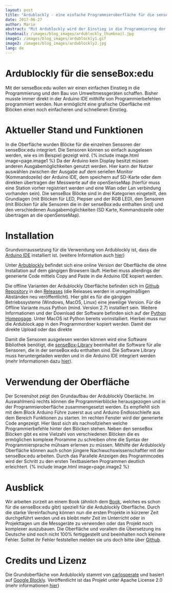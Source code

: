 ```yaml
---
layout: post
title: "Ardublockly - eine einfache Programmieroberfläche für die senseBox:edu"
date: 2017-06-27
author: Mario
abstract: "Mit Ardublockly wird der Einstieg in die Programmierung der senseBox:edu noch einfacher"
thumbnail: /images/blog_images/ardublockly_thumbnail.jpg
image1: /images/blog_images/ardublockly1.gif
image2: /images/blog_images/ardublockly2.jpg
lang: de
---
```

Ardublockly für die senseBox:edu
============
Mit der senseBox:edu wollen wir einen einfachen Einstieg in die Programmierung und den Bau von Umweltmessgeräten schaffen. Bisher musste immer direkt in der Arduino IDE mithilfe von Programmierbefehlen programmiert werden. Nun ermöglicht eine grafische Oberfläche mit Blöcken einen noch einfacheren und schnelleren Einstieg.

Aktueller Stand und Funktionen
============
In die Oberfläche wurden Blöcke für die einzelnen Sensoren der senseBox:edu integriert. Die Sensoren können so einfach ausgelesen werden, wie es im Beispiel gezeigt wird.
{% include image.html image=page.image1 %}
Da der Arduino kein Display besitzt müssen anderen Ausgabemöglichkeiten genutzt werden. Hier kann der Nutzer auswählen zwischen der Ausgabe auf dem seriellen Monitor (Kommandozeile) der Arduino IDE, dem speichern auf SD-Karte oder dem direkten übertragen der Messwerte auf die openSenseMap (hierfür muss eine Station vorher registriert werden und eine Wlan oder Lan verbindung vorhanden sein). Die senseBox Blöcke sind in drei Kategorien eingeteilt, den Grundlagen (mit Blöcken für LED, Piepser und der RGB LED), den Sensoren (mit Blöcken für alle Sensoren die in der senseBox:edu enthalten sind) und den verschiedenen Ausgabemöglichkeiten (SD Karte, Kommandozeile oder übertragen an die openSenseMap).


Installation
============
Grundvorraussetzung für die Verwendung von Ardublockly ist, dass die [Arduino IDE](https://www.arduino.cc/en/Main/Software) installiert ist. (weitere Information auch [hier](https://edu.books.sensebox.de/de/getting_started/installation_der_software.html))

Unter [Arbublockly](senseBox.de/blockly) befindet sich eine online Version der Oberfläche die ohne Installation auf dem gängigen Browsern läuft. Hierbei muss allerdings der generierte Code mittels Copy and Paste in die Arduino IDE kopiert werden.

Die offline Varianten der Ardublockly Oberfläche befinden sich im [Github Repository](github.com/senseBox/ardublockly) in den [Releases](https://github.com/sensebox/ardublockly/releases)  (die Releases werden in unregelmäßigen Abständen neu veröffentlicht). Hier gibt es für die gängigen Betriebssysteme (Windows, MacOS, Linux) eine jeweilige Version.
Für die Offline Variante muss Python (mind. Version 2.7) installiert sein. Weitere Informationen und der Download der Software befinden sich auf der [Python Homepgage](https://www.python.org/). Unter MacOS ist Python bereits vorinstalliert. Hierbei muss nur die Ardublock.app in den Programmordner kopiert werden.
Damit der direkte Upload oder das direkte

Damit die Sensoren ausgelesen werden können wird eine Software Bibliothek benötigt, die [senseBox-Library](https://github.com/sensebox/senseBox_library) beeinhaltet die Software für alle Sensoren, die in der senseBox:edu enthalten sind. Die Software Library muss heruntergeladen werden und in die Arduino IDE integriert werden (mehr Informationen dazu [hier](https://edu.books.sensebox.de/de/getting_started/installation_der_software.html)).

Verwendung der Oberfläche
============
Der Screenshot zeigt den Grundaufbau der Ardublockly Oberläche. Im Auswahlmenü rechts können die Programmierblöcke herausgezogen und in der Programmieroberfläche zusammengesetzt werden. Es empfiehlt sich mit dem Block Arduino Führe zueerst aus und Arduino Endlosschleife aus dem Bereich Funktionen zu starten. Im rechten Fenster wird der generierte Code angezeigt. Hier lässt sich als nachvollziehen welche Programmierbefehle hinter den Blöcken stehen. Neben den senseBox Blöcken gibt es eine Vielzahl von verschiedenen Blöcken die es ermöglichen komplexe Proramme zu schreiben ohne die Syntax der Programmiersprache mühsam erlernen zu müssen. Mithilfe der Ardublockly Oberfläche können auch schon jüngere Nachwuchswissenschaftler mit der senseBox:edu arbeiten. Durch das Parallele Anzeigen des Programmcodes wird der Schritt zu den ersten Textbasierten Programmen deutlich erleichtert.
{% include image.html image=page.image2 %}

Ausblick
============
Wir arbeiten zurzeit an einem Book (ähnlich dem [Book](https://edu.books.sensebox.de/de/), welches es schon für die senseBox:edu gibt) speziell für die Ardublockly Oberfläche. Durch die starke Vereinfachung können nun die ersten Projekte in kürzerer Zeit durchgeführt werden und es bleibt mehr Zeit im Unterricht oder in Projekttagen um die Messgeräte zu verwenden oder das Projekt noch komplexer auszubauen.
Die Oberfläche und vorallem die Übersetzung ins Deutsche sind noch nicht 100% fertiggestellt und beeinhalten noch kleinere Fehler. Solltet ihr Fehler feststellen melden sie uns doch bitte über [Github](https://github.com/sensebox/ardublockly/issues).

Credits und Lizenz
============
Die Grundoberfläche von Ardublockly stammt von [carlosperate](https://github.com/carlosperate) und basiert auf [Google Blockly](https://developers.google.com/blockly/). Veröffentlicht ist das Projekt unter Apache License 2.0 (mehr informationen [hier](https://github.com/sensebox/ardublockly/blob/master/LICENSE))
